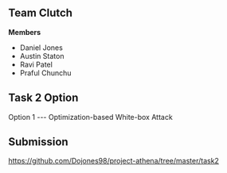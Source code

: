 ## Team Clutch
**Members**
* Daniel Jones
* Austin Staton
* Ravi Patel
* Praful Chunchu

## Task 2 Option
Option 1 --- Optimization-based White-box Attack

## Submission
https://github.com/Dojones98/project-athena/tree/master/task2